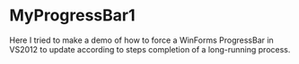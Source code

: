 MyProgressBar1
============
Here I tried to make a demo of how to force a WinForms ProgressBar in VS2012 to update 
according to steps completion of a long-running process.
